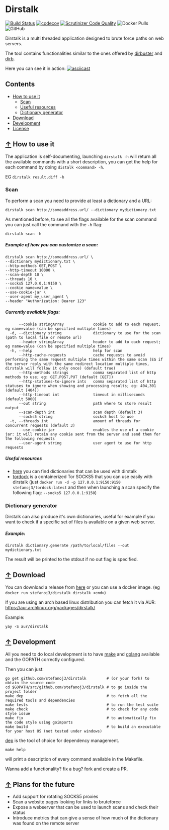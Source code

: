 # Dirstalk
[![Build Status](https://travis-ci.org/stefanoj3/dirstalk.svg?branch=master)](https://travis-ci.org/stefanoj3/dirstalk)
[![codecov](https://codecov.io/gh/stefanoj3/dirstalk/branch/master/graph/badge.svg)](https://codecov.io/gh/stefanoj3/dirstalk)
[![Scrutinizer Code Quality](https://scrutinizer-ci.com/g/stefanoj3/dirstalk/badges/quality-score.png?b=master)](https://scrutinizer-ci.com/g/stefanoj3/dirstalk/?branch=master)
![Docker Pulls](https://img.shields.io/docker/pulls/stefanoj3/dirstalk.svg)
![GitHub](https://img.shields.io/github/license/stefanoj3/dirstalk.svg)

Dirstalk is a multi threaded application designed to brute force paths on web servers.

The tool contains functionalities similar to the ones offered by
[dirbuster](https://www.owasp.org/index.php/Category:OWASP_DirBuster_Project) 
and [dirb](https://tools.kali.org/web-applications/dirb).

Here you can see it in action:
[![asciicast](https://asciinema.org/a/ehvNAUetjWbNExQegA2KPaHuY.svg)](https://asciinema.org/a/ehvNAUetjWbNExQegA2KPaHuY)

## Contents
- [How to use it](#-how-to-use-it)
    - [Scan](#scan)
    - [Useful resources](#useful-resources)
    - [Dictionary generator](#dictionary-generator)
- [Download](#-download)
- [Development](#-development)
- [License](https://github.com/stefanoj3/dirstalk/blob/master/LICENSE.md)

## [↑](#contents) How to use it

The application is self-documenting, launching `dirstalk -h` will return all the available commands with a 
short description, you can get the help for each command by doing `distalk <command> -h`.

EG `dirstalk result.diff -h`

### Scan

To perform a scan you need to provide at least a dictionary and a URL:
```shell script
dirstalk scan http://someaddress.url/ --dictionary mydictionary.txt
```

As mentioned before, to see all the flags available for the scan command you can 
just call the command with the `-h` flag:
```shell script
dirstalk scan -h
```

##### Example of how you can customize a scan:
```shell script
dirstalk scan http://someaddress.url/ \
--dictionary mydictionary.txt \
--http-methods GET,POST \
--http-timeout 10000 \
--scan-depth 10 \
--threads 10 \
--socks5 127.0.0.1:9150 \
--cookie name=value \
--use-cookie-jar \
--user-agent my_user_agent \
--header "Authorization: Bearer 123"
```


##### Currently available flags:
```shell script
      --cookie stringArray             cookie to add to each request; eg name=value (can be specified multiple times)
  -d, --dictionary string              dictionary to use for the scan (path to local file or remote url)
      --header stringArray             header to add to each request; eg name=value (can be specified multiple times)
  -h, --help                           help for scan
      --http-cache-requests            cache requests to avoid performing the same request multiple times within the same scan (EG if the server reply with the same redirect location multiple times, dirstalk will follow it only once) (default true)
      --http-methods strings           comma separated list of http methods to use; eg: GET,POST,PUT (default [GET])
      --http-statuses-to-ignore ints   comma separated list of http statuses to ignore when showing and processing results; eg: 404,301 (default [404])
      --http-timeout int               timeout in milliseconds (default 5000)
      --out string                     path where to store result output
      --scan-depth int                 scan depth (default 3)
      --socks5 string                  socks5 host to use
  -t, --threads int                    amount of threads for concurrent requests (default 3)
      --use-cookie-jar                 enables the use of a cookie jar: it will retain any cookie sent from the server and send them for the following requests
      --user-agent string              user agent to use for http requests
```

##### Useful resources
- [here](https://github.com/dustyfresh/dictionaries/tree/master/DirBuster-Lists) you can find dictionaries that can be used with dirstalk
- [tordock](https://github.com/stefanoj3/tordock) is a containerized Tor SOCKS5 that you can use easily with dirstalk 
(just `docker run -d -p 127.0.0.1:9150:9150 stefanoj3/tordock:latest` and then when launching a
 scan specify the following flag: `--socks5 127.0.0.1:9150`)

### Dictionary generator
Dirstalk can also produce it's own dictionaries, useful for example if you
want to check if a specific set of files is available on a given web server.

##### Example:
```shell script
dirstalk dictionary.generate /path/to/local/files --out mydictionary.txt
```
The result will be printed to the stdout if no out flag is specified.

## [↑](#contents) Download
You can download a release from [here](https://github.com/stefanoj3/dirstalk/releases)
or you can use a docker image. (eg `docker run stefanoj3/dirstalk dirstalk <cmd>`)

If you are using an arch based linux distribution you can fetch it via AUR: https://aur.archlinux.org/packages/dirstalk/

Example:
```shell script
yay -S aur/dirstalk
```


## [↑](#contents) Development
All you need to do local development is to have [make](https://www.gnu.org/software/make/)
and [golang](https://golang.org/) available and the GOPATH correctly configured.

Then you can just:
```shell script
go get github.com/stefanoj3/dirstalk         # (or your fork) to obtain the source code
cd $GOPATH/src/github.com/stefanoj3/dirstalk # to go inside the project folder
make dep                                     # to fetch all the required tools and dependencies
make tests                                   # to run the test suite
make check                                   # to check for any code style issue
make fix                                     # to automatically fix the code style using goimports
make build                                   # to build an executable for your host OS (not tested under windows) 
```

[dep](https://github.com/golang/dep) is the tool of choice for dependency management.

```shell script
make help
```
will print a description of every command available in the Makefile.

Wanna add a functionality? fix a bug? fork and create a PR.

## [↑](#contents) Plans for the future
- Add support for rotating SOCKS5 proxies
- Scan a website pages looking for links to bruteforce
- Expose a webserver that can be used to launch scans and check their status
- Introduce metrics that can give a sense of how much of the dictionary was found on the remote server
